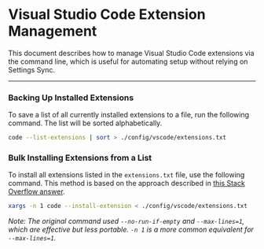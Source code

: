 # Visual Studio Code Extension Management

This document describes how to manage Visual Studio Code extensions via the command line, which is useful for automating setup without relying on Settings Sync.

---

### Backing Up Installed Extensions

To save a list of all currently installed extensions to a file, run the following command. The list will be sorted alphabetically.

```bash
code --list-extensions | sort > ./config/vscode/extensions.txt
```

### Bulk Installing Extensions from a List

To install all extensions listed in the `extensions.txt` file, use the following command. This method is based on the approach described in [this Stack Overflow answer](https://stackoverflow.com/a/60805086).

```bash
xargs -n 1 code --install-extension < ./config/vscode/extensions.txt
```

_Note: The original command used `--no-run-if-empty` and `--max-lines=1`, which are effective but less portable. `-n 1` is a more common equivalent for `--max-lines=1`._
